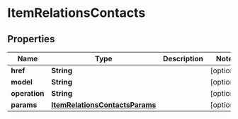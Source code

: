 

# ItemRelationsContacts

## Properties

Name | Type | Description | Notes
------------ | ------------- | ------------- | -------------
**href** | **String** |  |  [optional]
**model** | **String** |  |  [optional]
**operation** | **String** |  |  [optional]
**params** | [**ItemRelationsContactsParams**](ItemRelationsContactsParams.md) |  |  [optional]




